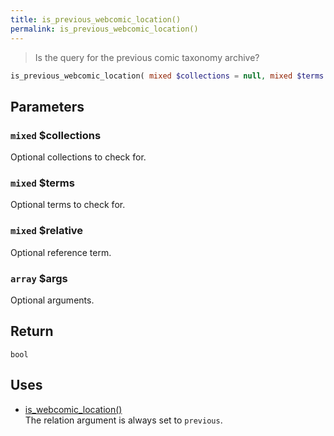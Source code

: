 ```yaml
---
title: is_previous_webcomic_location()
permalink: is_previous_webcomic_location()
---
```


> Is the query for the previous comic taxonomy archive?

```php
is_previous_webcomic_location( mixed $collections = null, mixed $terms = null, mixed $relative = null, array $args = [] ) : bool
```

## Parameters

### `mixed` $collections
Optional collections to check for.

### `mixed` $terms
Optional terms to check for.

### `mixed` $relative
Optional reference term.

### `array` $args
Optional arguments.

## Return

`bool`

## Uses
- [is_webcomic_location()](is_webcomic_location())  
The relation argument is always set to
`previous`.
